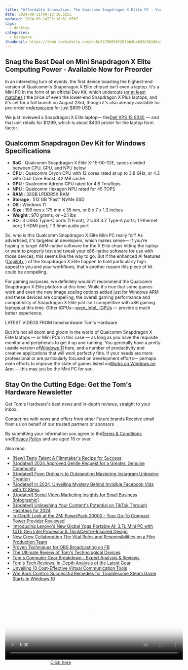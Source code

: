 ```yaml
---
title: "Affordable Innovation: The Qualcomm Snapdragon X Elite PC - Your Mini Desktop Is Here for Preorder"
date: 2024-09-11T08:10:10.525Z
updated: 2024-09-14T23:18:51.656Z
tags:
  - desktop
categories:
  - hardware
thumbnail: https://thmb.techidaily.com/dc8c23798056f26fbb4ba042d36186a35f13e6ccd93d9efde90962c264b99c13.jpg
---
```


## Snag the Best Deal on Mini Snapdragon X Elite Computing Power - Available Now for Preorder

In an interesting turn of events, the first device boasting the highest-end version of Qualcomm's Snapdragon X Elite chipset isn't even a laptop. It's a Mini PC in the form of an official Dev Kit, which undercuts ([or at least matches](https://shop-links.co/link/?exclusive=1&publisher_slug=itechdaily19598&url=https%3A%2F%2Fwww.anrdoezrs.net%2Fclick-8900246-12578053%3Fsid%3Dtomshardware-us-1069194734322795598%26url%3Dhttps%3A%2F%2Fwww.dell.com%2Fen-us%2Fshop%2Fdell-computer-laptops%2Fnew-inspiron-14-plus-laptop%2Fspd%2Finspiron-14-7441-laptop%2Fuseichbts7441hcjp%3Fref%3Dvariantstack) ) the price of even the lower-end Snapdragon X Plus laptops, and it's set for a full launch on August 23rd, though it's also already available for pre-order on[Arrow.com](https://www.arrow.com/en/products/c8380-12c-mp-32g/thundercomm) for just $899 USD.

 We just reviewed a Snapdragon X Elite laptop— the[Dell XPS 13 9345](https://www.tomshardware.com/laptops/ultrabooks-ultraportables/dell-xps-13-9345-review) — and that unit retails for $1299, which is about $400 pricier for the laptop form factor.

## Qualcomm Snapdragon Dev Kit for Windows Specifications

* **SoC** : Qualcomm Snapdragon X Elite X-1E-00-1DE, specs divided between CPU, GPU, and NPU below
* **CPU** : Qualcomm Oryon CPU with 12 cores rated at up to 3.8 GHz, or 4.3 with Dual Core Boost; 42 MB cache
* **GPU** : Qualcomm Adreno GPU rated for 4.6 Teraflops
* **NPU** : Qualcomm Hexagon NPU rated for 45 TOPS
* **RAM** : 32GB LPDDR5X RAM
* **Storage** : 512 GB "Fast" NVMe SSD
* **OS** : Windows 11
* **Size** : 199 mm x 175 mm x 35 mm, or 8 x 7 x 1.3 inches
* **Weight** : 970 grams, or \~2.1 lbs
* **I/O** : 3 USB4 Type-C ports (1 Front), 2 USB 3.2 Type-A ports; 1 Ethernet port; 1 HDMI port; 1 3.5mm audio port

 So, who is this Qualcomm Snapdragon X Elite Mini PC really for? As advertised, it's targeted at developers, which makes sense— if you're hoping to target ARM-native software for the X Elite chips hitting the laptop or want to properly test and tweak your x86-native software for use with those devices, this seems like the way to go. But if the enhanced AI features ([Copilot+](https://www.tomshardware.com/news/live/copilot-pc-launch-2024) ) of the Snapdragon X Elite happen to hold particularly high appeal to you and your workflows, that's another reason this piece of kit could be compelling.

 For gaming purposes, we definitely wouldn't recommend the Qualcomm Snapdragon X Elite platform at this time. While it's true that some games work and even the new image scaling options added just for Windows ARM and these devices are compelling, the overall gaming performance and compatibility of Snapdragon X Elite just isn't competitive with x86 gaming laptops at this time. Other iGPUs—[even_Intel_ iGPUs](https://www.tomshardware.com/video-games/pc-gaming/qualcomm-snapdragon-x-elite-laptops-suffer-compatibility-issues-with-many-games#xenforo-comments-3848147) — provide a much better experience.

 LATEST VIDEOS FROM tomshardware Tom's Hardware

 But it's not all doom and gloom in the world of Qualcomm Snapdragon X Elite laptops — or Mini PCs in this case — as long as you have the requisite monitor and peripherals to get it up and running. You generally have a pretty usable version of[Windows 11](https://www.tomshardware.com/tag/windows-11) here, and a number of productivity and creative applications that will work perfectly fine. If your needs are more professional or are particularly focused on development efforts— perhaps even efforts to improve the state of games listed on[Works on Windows on Arm](https://www.worksonwoa.com/games/) — this may just be the Mini PC for you.

## Stay On the Cutting Edge: Get the Tom's Hardware Newsletter

 Get Tom's Hardware's best news and in-depth reviews, straight to your inbox.

 Contact me with news and offers from other Future brands  Receive email from us on behalf of our trusted partners or sponsors

 By submitting your information you agree to the[Terms & Conditions](https://futureplc.com/terms-conditions/) and[Privacy Policy](https://futureplc.com/privacy-policy/) and are aged 16 or over.

<ins class="adsbygoogle"
     style="display:block"
     data-ad-format="autorelaxed"
     data-ad-client="ca-pub-7571918770474297"
     data-ad-slot="1223367746"></ins>

<ins class="adsbygoogle"
     style="display:block"
     data-ad-client="ca-pub-7571918770474297"
     data-ad-slot="8358498916"
     data-ad-format="auto"
     data-full-width-responsive="true"></ins>

<span class="atpl-alsoreadstyle">Also read:</span>
<div><ul>
<li><a href="https://youtube-zero.techidaily.com/asty-talent-a-filmmakers-recipe-for-success/"><u>[New] Tasty Talent A Filmmaker's Recipe for Success</u></a></li>
<li><a href="https://eaxpv-info.techidaily.com/updated-2024-approved-gentle-request-for-a-greater-genuine-community/"><u>[Updated] 2024 Approved Gentle Request for a Greater, Genuine Community</u></a></li>
<li><a href="https://some-techniques.techidaily.com/updated-from-ordinary-to-outstanding-mastering-instagram-unboxing-creation/"><u>[Updated] From Ordinary to Outstanding Mastering Instagram Unboxing Creation</u></a></li>
<li><a href="https://facebook-videos.techidaily.com/updated-in-2024-unveiling-mystery-behind-invisible-facebook-vids-with-12-steps/"><u>[Updated] In 2024, Unveiling Mystery Behind Invisible Facebook Vids with 12 Steps</u></a></li>
<li><a href="https://youtube-tips.techidaily.com/ed-social-video-marketing-insights-for-small-business-infographic/"><u>[Updated] Social Video Marketing Insights for Small Business [Infographic]</u></a></li>
<li><a href="https://tiktok-video-recordings.techidaily.com/updated-unleashing-your-contents-potential-on-tiktok-through-hashtags-for-2024/"><u>[Updated] Unleashing Your Content's Potential on TikTok Through Hashtags for 2024</u></a></li>
<li><a href="https://tiktok-videos.techidaily.com/in-depth-look-at-the-zmi-powerpack-20000-your-go-to-compact-power-provider-reviewed/"><u>In-Depth Look at the ZMI PowerPack 20000 - Your Go-To Compact Power Provider Reviewed</u></a></li>
<li><a href="https://tiktok-videos.techidaily.com/introducing-lenovos-new-global-yoga-portable-ai-37l-mini-pc-with-14th-gen-intel-processor-and-thinkcentre-inspired-design/"><u>Introducing Lenovo's New Global Yoga Portable AI: 3.7L Mini PC with 14Th Gen Intel Processor & ThinkCentre-Inspired Design</u></a></li>
<li><a href="https://sound-tweaking.techidaily.com/new-crew-collaboration-the-vital-roles-and-responsibilities-on-a-film-production-team/"><u>New Crew Collaboration The Vital Roles and Responsibilities on a Film Production Team</u></a></li>
<li><a href="https://screen-activity-recording.techidaily.com/proven-techniques-for-obs-broadcasting-on-fb/"><u>Proven Techniques for OBS Broadcasting on FB</u></a></li>
<li><a href="https://tiktok-videos.techidaily.com/the-ultimate-review-of-toms-technological-devices/"><u>The Ultimate Review of Tom's Technological Devices</u></a></li>
<li><a href="https://tiktok-videos.techidaily.com/toms-computer-gear-breakdown-expert-analysis-and-reviews/"><u>Tom's Computer Gear Breakdown - Expert Analysis & Reviews</u></a></li>
<li><a href="https://tiktok-videos.techidaily.com/toms-tech-reviews-in-depth-analysis-of-the-latest-gear/"><u>Tom's Tech Reviews: In-Depth Analysis of the Latest Gear</u></a></li>
<li><a href="https://on-screen-recording.techidaily.com/unveiling-10-cost-effective-virtual-communication-tools/"><u>Unveiling 10 Cost-Effective Virtual Communication Tools</u></a></li>
<li><a href="https://tiktok-videos.techidaily.com/win-back-control-successful-remedies-for-troublesome-steam-game-starts-in-windows-10/"><u>Win Back Control: Successful Remedies for Troublesome Steam Game Starts in Windows 10</u></a></li>
</ul></div>

<!-- affiliate ads begin -->
<span id="1938141">
					<video width="576" height="240" style="cursor:pointer"
           poster="//a.impactradius-go.com/display-clicktoplayimage/1938141.png"
           onclick="if(!this.playClicked){this.play();this.setAttribute('controls',true);this.playClicked=true;}">
	   <source src="//a.impactradius-go.com/display-ad/22993-1938141">
	   <img src="//a.impactradius-go.com/display-clicktoplayimage/1938141.png" style="border: none; height: 100%; width: 100%; object-fit: contain">
	</video>
	<div style="width:360px;text-align:center"><a href="javascript:window.open(decodeURIComponent('https%3A%2F%2Fhomestyler.sjv.io%2Fc%2F5597632%2F1938141%2F22993'), '_blank');void(0);">Click here</a></div>
</span>
<img height="0" width="0" src="https://imp.pxf.io/i/5597632/1938141/22993" style="position:absolute;visibility:hidden;" border="0" />
<!-- affiliate ads end -->

